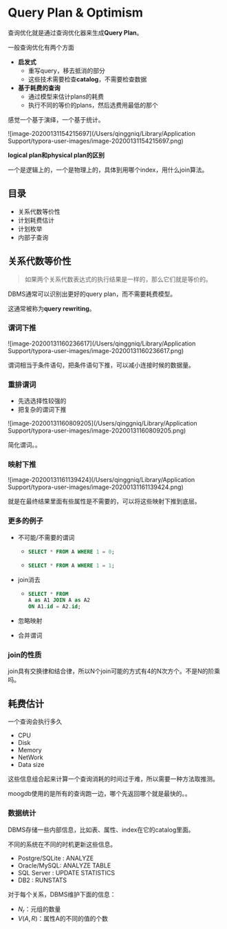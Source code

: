 #  

# Query Plan & Optimism

 查询优化就是通过查询优化器来生成**Query Plan**。

一般查询优化有两个方面

- **启发式**
  - 重写query，移去抵消的部分
  - 这些技术需要检查**catalog**，不需要检查数据
- **基于耗费的查询**
  - 通过模型来估计plans的耗费
  - 执行不同的等价的plans，然后选费用最低的那个

感觉一个基于演绎，一个基于统计。

![image-20200131154215697](/Users/qinggniq/Library/Application Support/typora-user-images/image-20200131154215697.png)

**logical plan和physical plan的区别**

一个是逻辑上的，一个是物理上的，具体到用哪个index，用什么join算法。

## 目录

- 关系代数等价性
- 计划耗费估计
- 计划枚举
- 内部子查询

## 关系代数等价性

> 如果两个关系代数表达式的执行结果是一样的，那么它们就是等价的。

DBMS通常可以识别出更好的query plan，而不需要耗费模型。

这通常被称为**query rewriting**。

### 谓词下推

![image-20200131160236617](/Users/qinggniq/Library/Application Support/typora-user-images/image-20200131160236617.png)

谓词相当于条件语句，把条件语句下推，可以减小连接时候的数据量。



### 重排谓词

- 先选选择性较强的
- 把复杂的谓词下推

![image-20200131160809205](/Users/qinggniq/Library/Application Support/typora-user-images/image-20200131160809205.png)

简化谓词。。

### 映射下推

![image-20200131161139424](/Users/qinggniq/Library/Application Support/typora-user-images/image-20200131161139424.png)

就是在最终结果里面有些属性是不需要的，可以将这些映射下推到底层。

### 更多的例子

- 不可能/不需要的谓词

  - ```sql
    SELECT * FROM A WHERE 1 = 0;
    ```

  - ```sql
    SELECT * FROM A WHERE 1 = 1;
    ```

- join消去

  - ```sql
    SELECT * FROM 
    A as A1 JOIN A as A2
    ON A1.id = A2.id;
    ```

- 忽略映射

- 合并谓词

### join的性质

join具有交换律和结合律，所以N个join可能的方式有4的N次方个。不是N的阶乘吗。

## 耗费估计

一个查询会执行多久

- CPU
- Disk
- Memory
- NetWork
- Data size

这些信息组合起来计算一个查询消耗的时间过于难，所以需要一种方法取推测。

moogdb使用的是所有的查询跑一边，哪个先返回哪个就是最快的。。

### 数据统计

DBMS存储一些内部信息，比如表、属性、index在它的catalog里面。

不同的系统在不同的时机更新这些信息。

- Postgre/SQLite : ANALYZE
- Oracle/MySQL: ANALYZE TABLE
- SQL Server : UPDATE STATISTICS
- DB2 : RUNSTATS

对于每个关系，DBMS维护下面的信息：

- $N_r$：元组的数量
- $V(A,R)$：属性A的不同的值的个数



